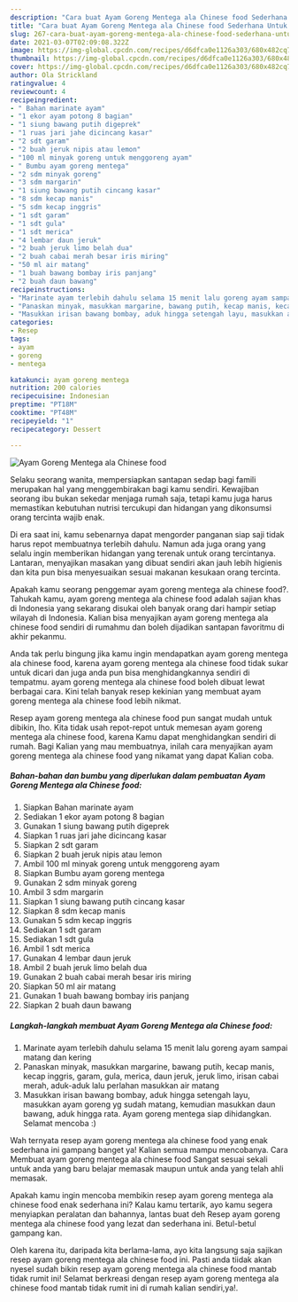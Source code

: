 ```yaml
---
description: "Cara buat Ayam Goreng Mentega ala Chinese food Sederhana Untuk Jualan"
title: "Cara buat Ayam Goreng Mentega ala Chinese food Sederhana Untuk Jualan"
slug: 267-cara-buat-ayam-goreng-mentega-ala-chinese-food-sederhana-untuk-jualan
date: 2021-03-07T02:09:08.322Z
image: https://img-global.cpcdn.com/recipes/d6dfca0e1126a303/680x482cq70/ayam-goreng-mentega-ala-chinese-food-foto-resep-utama.jpg
thumbnail: https://img-global.cpcdn.com/recipes/d6dfca0e1126a303/680x482cq70/ayam-goreng-mentega-ala-chinese-food-foto-resep-utama.jpg
cover: https://img-global.cpcdn.com/recipes/d6dfca0e1126a303/680x482cq70/ayam-goreng-mentega-ala-chinese-food-foto-resep-utama.jpg
author: Ola Strickland
ratingvalue: 4
reviewcount: 4
recipeingredient:
- " Bahan marinate ayam"
- "1 ekor ayam potong 8 bagian"
- "1 siung bawang putih digeprek"
- "1 ruas jari jahe dicincang kasar"
- "2 sdt garam"
- "2 buah jeruk nipis atau lemon"
- "100 ml minyak goreng untuk menggoreng ayam"
- " Bumbu ayam goreng mentega"
- "2 sdm minyak goreng"
- "3 sdm margarin"
- "1 siung bawang putih cincang kasar"
- "8 sdm kecap manis"
- "5 sdm kecap inggris"
- "1 sdt garam"
- "1 sdt gula"
- "1 sdt merica"
- "4 lembar daun jeruk"
- "2 buah jeruk limo belah dua"
- "2 buah cabai merah besar iris miring"
- "50 ml air matang"
- "1 buah bawang bombay iris panjang"
- "2 buah daun bawang"
recipeinstructions:
- "Marinate ayam terlebih dahulu selama 15 menit lalu goreng ayam sampai matang dan kering"
- "Panaskan minyak, masukkan margarine, bawang putih, kecap manis, kecap inggris, garam, gula, merica, daun jeruk, jeruk limo, irisan cabai merah, aduk-aduk lalu perlahan masukkan air matang"
- "Masukkan irisan bawang bombay, aduk hingga setengah layu, masukkan ayam goreng yg sudah matang, kemudian masukkan daun bawang, aduk hingga rata. Ayam goreng mentega siap dihidangkan. Selamat mencoba :)"
categories:
- Resep
tags:
- ayam
- goreng
- mentega

katakunci: ayam goreng mentega 
nutrition: 200 calories
recipecuisine: Indonesian
preptime: "PT18M"
cooktime: "PT48M"
recipeyield: "1"
recipecategory: Dessert

---
```



![Ayam Goreng Mentega ala Chinese food](https://img-global.cpcdn.com/recipes/d6dfca0e1126a303/680x482cq70/ayam-goreng-mentega-ala-chinese-food-foto-resep-utama.jpg)

Selaku seorang wanita, mempersiapkan santapan sedap bagi famili merupakan hal yang menggembirakan bagi kamu sendiri. Kewajiban seorang ibu bukan sekedar menjaga rumah saja, tetapi kamu juga harus memastikan kebutuhan nutrisi tercukupi dan hidangan yang dikonsumsi orang tercinta wajib enak.

Di era  saat ini, kamu sebenarnya dapat mengorder panganan siap saji tidak harus repot membuatnya terlebih dahulu. Namun ada juga orang yang selalu ingin memberikan hidangan yang terenak untuk orang tercintanya. Lantaran, menyajikan masakan yang dibuat sendiri akan jauh lebih higienis dan kita pun bisa menyesuaikan sesuai makanan kesukaan orang tercinta. 



Apakah kamu seorang penggemar ayam goreng mentega ala chinese food?. Tahukah kamu, ayam goreng mentega ala chinese food adalah sajian khas di Indonesia yang sekarang disukai oleh banyak orang dari hampir setiap wilayah di Indonesia. Kalian bisa menyajikan ayam goreng mentega ala chinese food sendiri di rumahmu dan boleh dijadikan santapan favoritmu di akhir pekanmu.

Anda tak perlu bingung jika kamu ingin mendapatkan ayam goreng mentega ala chinese food, karena ayam goreng mentega ala chinese food tidak sukar untuk dicari dan juga anda pun bisa menghidangkannya sendiri di tempatmu. ayam goreng mentega ala chinese food boleh dibuat lewat berbagai cara. Kini telah banyak resep kekinian yang membuat ayam goreng mentega ala chinese food lebih nikmat.

Resep ayam goreng mentega ala chinese food pun sangat mudah untuk dibikin, lho. Kita tidak usah repot-repot untuk memesan ayam goreng mentega ala chinese food, karena Kamu dapat menghidangkan sendiri di rumah. Bagi Kalian yang mau membuatnya, inilah cara menyajikan ayam goreng mentega ala chinese food yang nikamat yang dapat Kalian coba.

<!--inarticleads1-->

##### Bahan-bahan dan bumbu yang diperlukan dalam pembuatan Ayam Goreng Mentega ala Chinese food:

1. Siapkan  Bahan marinate ayam
1. Sediakan 1 ekor ayam potong 8 bagian
1. Gunakan 1 siung bawang putih digeprek
1. Siapkan 1 ruas jari jahe dicincang kasar
1. Siapkan 2 sdt garam
1. Siapkan 2 buah jeruk nipis atau lemon
1. Ambil 100 ml minyak goreng untuk menggoreng ayam
1. Siapkan  Bumbu ayam goreng mentega
1. Gunakan 2 sdm minyak goreng
1. Ambil 3 sdm margarin
1. Siapkan 1 siung bawang putih cincang kasar
1. Siapkan 8 sdm kecap manis
1. Gunakan 5 sdm kecap inggris
1. Sediakan 1 sdt garam
1. Sediakan 1 sdt gula
1. Ambil 1 sdt merica
1. Gunakan 4 lembar daun jeruk
1. Ambil 2 buah jeruk limo belah dua
1. Gunakan 2 buah cabai merah besar iris miring
1. Siapkan 50 ml air matang
1. Gunakan 1 buah bawang bombay iris panjang
1. Siapkan 2 buah daun bawang




<!--inarticleads2-->

##### Langkah-langkah membuat Ayam Goreng Mentega ala Chinese food:

1. Marinate ayam terlebih dahulu selama 15 menit lalu goreng ayam sampai matang dan kering
1. Panaskan minyak, masukkan margarine, bawang putih, kecap manis, kecap inggris, garam, gula, merica, daun jeruk, jeruk limo, irisan cabai merah, aduk-aduk lalu perlahan masukkan air matang
1. Masukkan irisan bawang bombay, aduk hingga setengah layu, masukkan ayam goreng yg sudah matang, kemudian masukkan daun bawang, aduk hingga rata. Ayam goreng mentega siap dihidangkan. Selamat mencoba :)




Wah ternyata resep ayam goreng mentega ala chinese food yang enak sederhana ini gampang banget ya! Kalian semua mampu mencobanya. Cara Membuat ayam goreng mentega ala chinese food Sangat sesuai sekali untuk anda yang baru belajar memasak maupun untuk anda yang telah ahli memasak.

Apakah kamu ingin mencoba membikin resep ayam goreng mentega ala chinese food enak sederhana ini? Kalau kamu tertarik, ayo kamu segera menyiapkan peralatan dan bahannya, lantas buat deh Resep ayam goreng mentega ala chinese food yang lezat dan sederhana ini. Betul-betul gampang kan. 

Oleh karena itu, daripada kita berlama-lama, ayo kita langsung saja sajikan resep ayam goreng mentega ala chinese food ini. Pasti anda tiidak akan nyesel sudah bikin resep ayam goreng mentega ala chinese food mantab tidak rumit ini! Selamat berkreasi dengan resep ayam goreng mentega ala chinese food mantab tidak rumit ini di rumah kalian sendiri,ya!.

